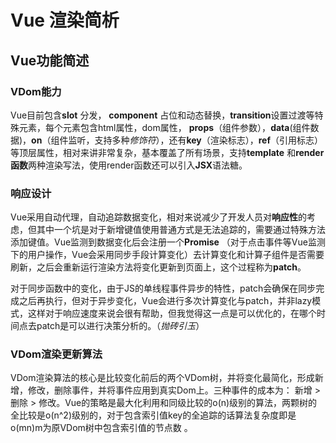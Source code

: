 # Vue 渲染简析

## Vue功能简述

### VDom能力

Vue目前包含**slot** 分发， **component** 占位和动态替换，**transition**设置过渡等特殊元素，每个元素包含html属性，dom属性， **props**（组件参数），**data**(组件数据)，**on**（组件监听，支持多种*修饰符*），还有**key**（渲染标志），**ref**（引用标志）等顶层属性，相对来讲非常复杂，基本覆盖了所有场景，支持**template** 和**render函数**两种渲染写法，使用render函数还可以引入**JSX**语法糖。

### 响应设计

Vue采用自动代理，自动追踪数据变化，相对来说减少了开发人员对**响应性**的考虑，但其中一个坑是对于新增键值使用普通方式是无法追踪的，需要通过特殊方法添加键值。Vue监测到数据变化后会注册一个**Promise** （对于点击事件等Vue监测下的用户操作，Vue会采用同步手段计算变化）去计算变化和计算子组件是否需要刷新，之后会重新运行渲染方法将变化更新到页面上，这个过程称为**patch**。

对于同步函数中的变化，由于JS的单线程事件异步的特性，patch会确保在同步完成之后再执行，但对于异步变化，Vue会进行多次计算变化与patch，并非lazy模式，这样对于响应速度来说会很有帮助，但我觉得这一点是可以优化的，在哪个时间点去patch是可以进行决策分析的。（*抛砖引玉*）

### VDom渲染更新算法
VDom渲染算法的核心是比较变化前后的两个VDom树，并将变化最简化，形成新增，修改，删除事件，并将事件应用到真实Dom上。三种事件的成本为： 新增 > 删除 > 修改。Vue的策略是最大化利用和同级比较的o(n)级别的算法，两颗树的全比较是o(n^2)级别的，对于包含索引值key的全追踪的话算法复杂度即是o(mn)m为原VDom树中包含索引值的节点数
。
